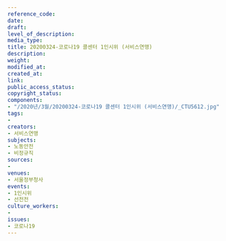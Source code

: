 ```yaml
---
reference_code: 
date: 
draft: 
level_of_description: 
media_type: 
title: 20200324-코로나19 콜센터 1인시위 (서비스연맹)
description: 
weight: 
modified_at: 
created_at: 
link: 
public_access_status: 
copyright_status: 
components:
- "/2020년/3월/20200324-코로나19 콜센터 1인시위 (서비스연맹)/_CTU5612.jpg"
tags:
- 
creators:
- 서비스연맹
subjects:
- 노동안전
- 비정규직
sources:
- 
venues:
- 서울정부청사
events:
- 1인시위
- 선전전
culture_workers:
- 
issues:
- 코로나19
---
```

